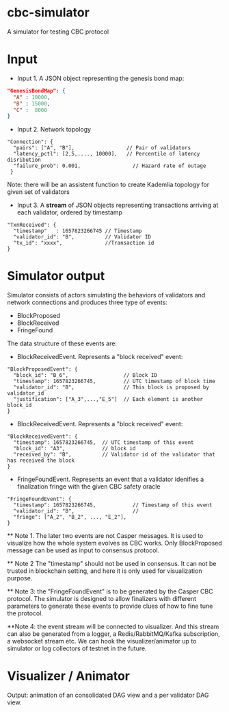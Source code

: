 # cbc-simulator
A simulator for testing CBC protocol 

# Input
* Input 1. A JSON object representing the genesis bond map:
```JSON
"GenesisBondMap": {
  "A" : 10000,
  "B" : 15000,
  "C" :  8000
}

```

* Input 2. Network topology
```
"Connection": {
  "pairs": ["A", "B"],                 // Pair of validators
  "latency_pctl": [2,5,...., 10000],   // Percentile of latency disribution
  "failure_prob": 0.001,	             // Hazard rate of outage
 }
```
Note: there will be an assistent function to create Kademlia topology for given set of validators

* Input 3. A **stream** of JSON objects representing transactions arriving at each validator, ordered by timestamp
```
"TxnReceived": {
  "timestamp"   : 1657823266745 // Timestamp
  "validator_id": "B",          // Validator ID
  "tx_id": "xxxx",              //Transaction id
}
```
# Simulator output
Simulator consists of actors simulating the behaviors of validators and network connections and produces three type of events:
	
* BlockProposed 
* BlockReceived 
* FringeFound 

The data structure of these events are:

* BlockReceivedEvent. Represents a "block received" event:
```
"BlockProposedEvent": {
  "block_id": "B_6",                  // Block ID
  "timestamp": 1657823266745,         // UTC timestamp of block time    
  "validator_id": "B",                // This block is proposed by validator_id    
  "justification": ["A_3",...,"E_5"]  // Each element is another block_id
}
```

* BlockReceivedEvent. Represents a "block received" event:
```
"BlockReceivedEvent": {
  "timestamp": 1657823266745,  // UTC timestamp of this event
  "block_id": "A3",            // block id
  "received_by": "B",          // Validator id of the validator that has received the block
}   
```


* FringeFoundEvent. Represents an event that a validator idenifies a finalization fringe with the given CBC safety oracle
```
"FringeFoundEvent": {
  "timestamp": 1657823266745,            // Timestamp of this event
  "validator_id": "B",                   // 	
  "fringe": ["A_2", "B_2", ..., "E_2"],
}
```

** Note 1. The later two events are not Casper messages. It is used to visualize how the whole system evolves as CBC works. Only BlockProposed message can be used as input to consensus protocol. 

** Note 2 The "timestamp" should not be used in consensus. It can not be trusted in blockchain setting, and here it is only used for visualization purpose.

** Note 3:  the "FringeFoundEvent" is to be generated by the Casper CBC protocol. The simulator is designed to allow finalizers with different parameters to generate these events to provide clues of how to fine tune the protocol.

**Note 4:  the event stream will be connected to visualizer. And this stream can also be generated from a logger, a Redis/RabbitMQ/Kafka subscription, a websocket stream etc. We can hook the visualizer/animator up to simulator or log collectors of testnet in the future.



# Visualizer / Animator
Output: animation of an consolidated DAG view and a per validator DAG view.



